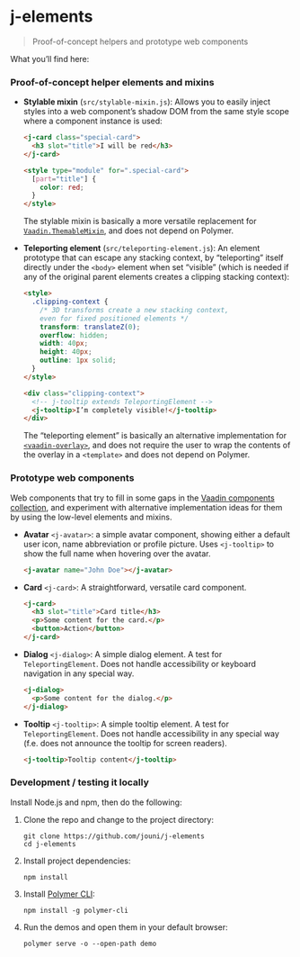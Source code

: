 # j-elements

> Proof-of-concept helpers and prototype web components



What you’ll find here:



### Proof-of-concept helper elements and mixins

- **Stylable mixin** (`src/stylable-mixin.js`): Allows you to easily inject styles into a web component’s shadow DOM from the same style scope where a component instance is used:

    ```html
    <j-card class="special-card">
      <h3 slot="title">I will be red</h3>
    </j-card>

    <style type="module" for=".special-card">
      [part="title"] {
        color: red;
      }
    </style>
    ```

    The stylable mixin is basically a more versatile replacement for [`Vaadin.ThemableMixin`](https://github.com/vaadin/vaadin-themable-mixin/), and does not depend on Polymer.

- **Teleporting element** (`src/teleporting-element.js`): An element prototype that can escape any stacking context, by “teleporting” itself directly under the `<body>` element when set “visible” (which is needed if any of the original parent elements creates a clipping stacking context):

    ```html
    <style>
      .clipping-context {
        /* 3D transforms create a new stacking context,
        even for fixed positioned elements */
        transform: translateZ(0);
        overflow: hidden;
        width: 40px;
        height: 40px;
        outline: 1px solid;
      }
    </style>

    <div class="clipping-context">
      <!-- j-tooltip extends TeleportingElement -->
      <j-tooltip>I’m completely visible!</j-tooltip>
    </div>
    ```

    The “teleporting element” is basically an alternative implementation for [`<vaadin-overlay>`](https://github.com/vaadin/vaadin-overlay), and does not require the user to wrap the contents of the overlay in a `<template>` and does not depend on Polymer.



### Prototype web components

Web components that try to fill in some gaps in the [Vaadin components collection](https://vaadin.com/components), and experiment with alternative implementation ideas for them by using the low-level elements and mixins.

- **Avatar** `<j-avatar>`: a simple avatar component, showing either a default user icon, name abbreviation or profile picture. Uses `<j-tooltip>` to show the full name when hovering over the avatar.

    ```html
    <j-avatar name="John Doe"></j-avatar>
    ```

- **Card** `<j-card>`: A straightforward, versatile card component.

    ```html
    <j-card>
      <h3 slot="title">Card title</h3>
      <p>Some content for the card.</p>
      <button>Action</button>
    </j-card>
    ```

- **Dialog** `<j-dialog>`: A simple dialog element. A test for `TeleportingElement`. Does not handle accessibility or keyboard navigation in any special way.

    ```html
    <j-dialog>
      <p>Some content for the dialog.</p>
    </j-dialog>
    ```

- **Tooltip** `<j-tooltip>`: A simple tooltip element. A test for `TeleportingElement`. Does not handle accessibility in any special way (f.e. does not announce the tooltip for screen readers).

    ```html
    <j-tooltip>Tooltip content</j-tooltip>
    ```



### Development / testing it locally

Install Node.js and npm, then do the following:

1. Clone the repo and change to the project directory:

    ```
    git clone https://github.com/jouni/j-elements
    cd j-elements
    ```

1. Install project dependencies:

    ```
    npm install
    ```

1. Install [Polymer CLI](https://www.polymer-project.org/3.0/docs/tools/polymer-cli):

    ```
    npm install -g polymer-cli
    ```

1. Run the demos and open them in your default browser:

    ```
    polymer serve -o --open-path demo
    ```

